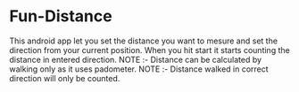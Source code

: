 # Fun-Distance
This android app let you set the distance you want to mesure and set the direction from your current position.
When you hit start it starts counting the distance in entered direction.
NOTE :- Distance can be calculated by walking only as it uses padometer.
NOTE :- Distance walked in correct direction will only be counted.
